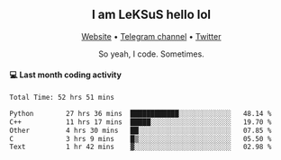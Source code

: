 <h2 align="center">I am LeKSuS hello lol</h2>
<div align="center">
  <a href="https://leksus.net">Website</a> •
  <a href="https://t.me/leksus_was_here">Telegram channel</a> •
  <a href="https://twitter.com/___LeKSuS___">Twitter</a>
</div>
<p align="center">So yeah, I code. Sometimes.</p>

#### :computer: Last month coding activity
<!--START_SECTION:waka-->

```txt
Total Time: 52 hrs 51 mins

Python        27 hrs 36 mins  ████████████░░░░░░░░░░░░░   48.14 %
C++           11 hrs 17 mins  █████░░░░░░░░░░░░░░░░░░░░   19.70 %
Other         4 hrs 30 mins   ██░░░░░░░░░░░░░░░░░░░░░░░   07.85 %
C             3 hrs 9 mins    █▒░░░░░░░░░░░░░░░░░░░░░░░   05.50 %
Text          1 hr 42 mins    ▓░░░░░░░░░░░░░░░░░░░░░░░░   02.98 %
```

<!--END_SECTION:waka-->

<!-- flag{4_l0t_0f_1nter35t1ng_th1ng5_4r3_1n_publ1c_d0m41n} -->
